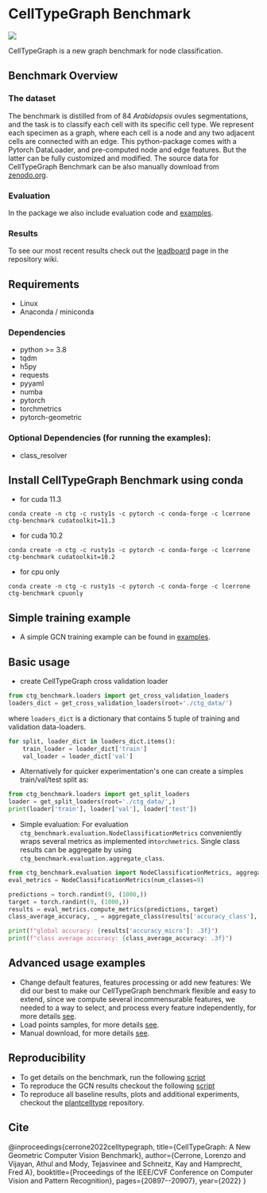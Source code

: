 # CellTypeGraph Benchmark
![](resources/overview.png)

CellTypeGraph is a new graph benchmark for node classification.

## Benchmark Overview

### The dataset
The benchmark is distilled from of 84 *Arabidopsis* ovules segmentations, 
and the task is to classify each cell with its specific cell type.
We represent each specimen as a graph, where each cell is a node and any two adjacent cells are connected with an edge.
This python-package comes with a Pytorch DataLoader, and pre-computed node and edge features. But the latter can be 
fully customized and modified. The source data for CellTypeGraph Benchmark can be also manually download from
[zenodo.org](https://zenodo.org/record/6374104).

### Evaluation
In the package we also include evaluation code and 
[examples](https://github.com/hci-unihd/celltype-graph-benchmark/tree/main/examples).

### Results
To see our most recent results check out the 
[leadboard](https://github.com/hci-unihd/celltype-graph-benchmark/wiki/Current-CellTypeGraph-leaderboard) page in the repository wiki.

## Requirements
- Linux
- Anaconda / miniconda

### Dependencies
- python >= 3.8
- tqdm
- h5py
- requests
- pyyaml
- numba
- pytorch
- torchmetrics
- pytorch-geometric

### Optional Dependencies (for running the examples):
- class_resolver

## Install CellTypeGraph Benchmark using conda
- for cuda 11.3
```
conda create -n ctg -c rusty1s -c pytorch -c conda-forge -c lcerrone ctg-benchmark cudatoolkit=11.3
```
- for cuda 10.2
```
conda create -n ctg -c rusty1s -c pytorch -c conda-forge -c lcerrone ctg-benchmark cudatoolkit=10.2
```
- for cpu only
```
conda create -n ctg -c rusty1s -c pytorch -c conda-forge -c lcerrone ctg-benchmark cpuonly 
```

## Simple training example
* A simple GCN training example can be found in [examples](examples/gcn_example.py).

## Basic usage
* create CellTypeGraph cross validation loader
```python
from ctg_benchmark.loaders import get_cross_validation_loaders
loaders_dict = get_cross_validation_loaders(root='./ctg_data/')
```
where `loaders_dict` is a dictionary that contains 5 tuple of training and validation data-loaders. 
```python
for split, loader_dict in loaders_dict.items():
    train_loader = loader_dict['train'] 
    val_loader = loader_dict['val']
```


* Alternatively for quicker experimentation's one can create a simples train/val/test split as: 
```python
from ctg_benchmark.loaders import get_split_loaders
loader = get_split_loaders(root='./ctg_data/',)
print(loader['train'], loader['val'], loader['test'])
```

* Simple evaluation: For evaluation `ctg_benchmark.evaluation.NodeClassificationMetrics` conveniently wraps several 
metrics as implemented in`torchmetrics`. Single class results can be 
aggregate by using `ctg_benchmark.evaluation.aggregate_class`.
```python
from ctg_benchmark.evaluation import NodeClassificationMetrics, aggregate_class
eval_metrics = NodeClassificationMetrics(num_classes=9)

predictions = torch.randint(9, (1000,))
target = torch.randint(9, (1000,))
results = eval_metrics.compute_metrics(predictions, target)
class_average_accuracy, _ = aggregate_class(results['accuracy_class'], index=7)

print(f"global accuracy: {results['accuracy_micro']: .3f}")
print(f"class average accuracy: {class_average_accuracy: .3f}")
```

## Advanced usage examples
* Change default features, features processing or add new features:
We did our best to make our CellTypeGraph benchmark flexible and easy to extend, since we compute several 
incommensurable features, we needed to a way to select, and process every feature independently, for more details
[see](https://github.com/hci-unihd/celltype-graph-benchmark/wiki/Change-default-features,-features-processing-or-add-new-features).
* Load points samples, for more details 
[see](https://github.com/hci-unihd/celltype-graph-benchmark/wiki/Load-points-samples).
* Manual download, for more details 
[see](https://github.com/hci-unihd/celltype-graph-benchmark/wiki/Load-points-samples).

## Reproducibility 
* To get details on the benchmark, run the following [script](examples/benchmark_overview.py)
* To reproduce the GCN results checkout the following [script](examples/gcn_reproducibility.py)
* To reproduce all baseline results, plots and additional experiments, checkout the 
[plantcelltype](https://github.com/hci-unihd/plant-celltype) repository.

## Cite
@inproceedings{cerrone2022celltypegraph,
  title={CellTypeGraph: A New Geometric Computer Vision Benchmark},
  author={Cerrone, Lorenzo and Vijayan, Athul and Mody, Tejasvinee and Schneitz, Kay and Hamprecht, Fred A},
  booktitle={Proceedings of the IEEE/CVF Conference on Computer Vision and Pattern Recognition},
  pages={20897--20907},
  year={2022}
}
